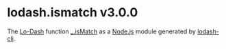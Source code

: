 # lodash.ismatch v3.0.0

The [Lo-Dash](https://lodash.com/) function [_.isMatch](http://lodash.com/docs#isMatch) as a [Node.js](http://nodejs.org/) module generated by [lodash-cli](https://www.npmjs.com/package/lodash-cli).
